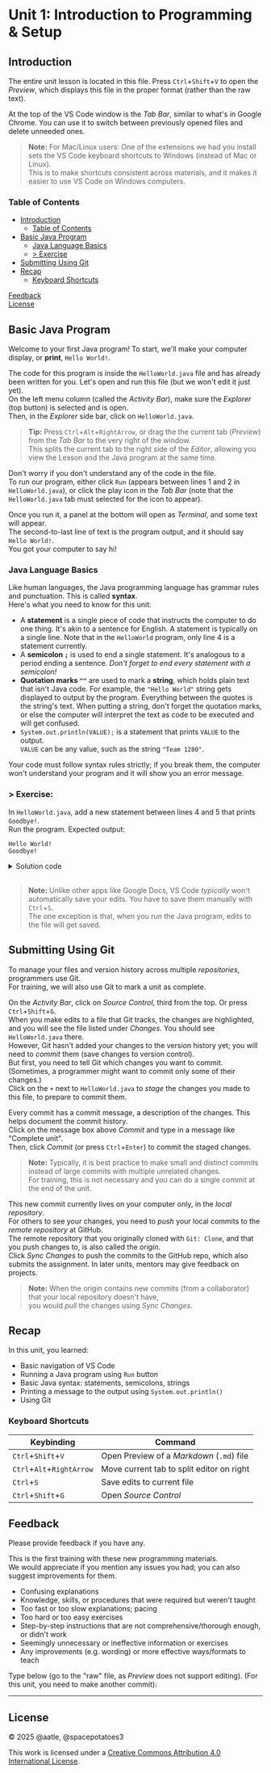 # Unit 1: Introduction to Programming & Setup

## Introduction
The entire unit lesson is located in this file.
Press `Ctrl`+`Shift`+`V` to open the *Preview*, which displays this file in the proper format (rather than the raw text).

<!---
If you see this sentence, you are not in Preview mode.
-->

At the top of the VS Code window is the *Tab Bar*, similar to what's in Google Chrome. You can use it to switch between previously opened files and delete unneeded ones.

> **Note:** For Mac/Linux users: One of the extensions we had you install sets the VS Code keyboard shortcuts to Windows (instead of Mac or Linux). \
> This is to make shortcuts consistent across materials, and it makes it easier to use VS Code on Windows computers.

### Table of Contents
- [Introduction](#introduction)
    - [Table of Contents](#table-of-contents)
- [Basic Java Program](#basic-java-program)
    - [Java Language Basics](#java-language-basics)
    - [> Exercise](#-exercise)
- [Submitting Using Git](#submitting-using-git)
- [Recap](#recap)
    - [Keyboard Shortcuts](#keyboard-shortcuts)

[Feedback](#feedback) \
[License](#license)

## Basic Java Program
Welcome to your first Java program!
To start, we'll make your computer display, or **print**, `Hello World!`.

The code for this program is inside the `HelloWorld.java` file and has already been written for you. Let's open and run this file (but we won't edit it just yet). \
On the left menu column (called the *Activity Bar*), make sure the *Explorer* (top button) is selected and is open. \
Then, in the *Explorer* side bar, click on `HelloWorld.java`.

> **Tip:** Press `Ctrl`+`Alt`+`RightArrow`, or drag the the current tab (*Preview*) from the *Tab Bar* to the very right of the window. \
> This splits the current tab to the right side of the *Editor*, allowing you view the Lesson and the Java program at the same time.

Don't worry if you don't understand any of the code in the file. \
To run our program, either click `Run` (appears between lines 1 and 2 in `HelloWorld.java`), or click the play icon in the *Tab Bar* (note that the `HelloWorld.java` tab must selected for the icon to appear).

Once you run it, a panel at the bottom will open as *Terminal*, and some text will appear. \
The second-to-last line of text is the program output, and it should say `Hello World!`. \
You got your computer to say hi!

### Java Language Basics
Like human languages, the Java programming language has grammar rules and punctuation. This is called **syntax**. \
Here's what you need to know for this unit:

- A **statement** is a single piece of code that instructs the computer to do one thing. It's akin to a sentence for English. A statement is typically on a single line. Note that in the `HelloWorld` program, only line 4 is a statement currently.
- A **semicolon `;`** is used to end a single statement. It's analogous to a period ending a sentence. *Don't forget to end every statement with a semicolon!*
- **Quotation marks `""`** are used to mark a **string**, which holds plain text that isn't Java code. For example, the `"Hello World"` string gets displayed to output by the program. Everything between the quotes is the string's text. When putting a string, don't forget the quotation marks, or else the computer will interpret the text as code to be executed and will get confused.
- `System.out.println(VALUE);` is a statement that prints `VALUE` to the output. \
`VALUE` can be any value, such as the string `"Team 1280"`.

Your code must follow syntax rules strictly; if you break them, the computer won't understand your program and it will show you an error message.

### > Exercise:
In `HelloWorld.java`, add a new statement between lines 4 and 5 that prints `Goodbye!`. \
Run the program. Expected output:
```
Hello World!
Goodbye!
```
<details><summary>Solution code</summary>

```java
class HelloWorld {
    public static void main(String[] args) {
        // Ignore everything above this line
        System.out.println("Hello World!");
        System.out.println("Goodbye!");
        // Ignore everything below this line
    }
}
```
</details>
<br>

> **Note:** Unlike other apps like Google Docs, VS Code *typically* won't automatically save your edits. You have to save them manually with `Ctrl`+`S`. \
> The one exception is that, when you run the Java program, edits to the file will get saved.

## Submitting Using Git
To manage your files and version history across multiple *repositories*, programmers use Git. \
For training, we will also use Git to mark a unit as complete.

On the *Activity Bar*, click on *Source Control*, third from the top. Or press `Ctrl`+`Shift`+`G`. \
When you make edits to a file that Git tracks, the changes are highlighted, and you will see the file listed under *Changes*. You should see `HelloWorld.java` there. \
However, Git hasn't added your changes to the version history yet; you will need to *commit* them (save changes to version control). \
But first, you need to tell Git which changes you want to commit. (Sometimes, a programmer might want to commit only some of their changes.) \
Click on the `+` next to `HelloWorld.java` to *stage* the changes you made to this file, to prepare to commit them.

Every commit has a commit message, a description of the changes. This helps document the commit history. \
Click on the message box above *Commit* and type in a message like "Complete unit". \
Then, click *Commit* (or press `Ctrl`+`Enter`) to commit the staged changes.

> **Note:** Typically, it is best practice to make small and distinct commits instead of large commits with multiple unrelated changes. \
> For training, this is not necessary and you can do a single commit at the end of the unit.

This new commit currently lives on your computer only, in the *local repository*. \
For others to see your changes, you need to *push* your local commits to the *remote repository* at GitHub. \
The remote repository that you originally cloned with `Git: Clone`, and that you push changes to, is also called the *origin*. \
Click *Sync Changes* to push the commits to the GitHub repo, which also submits the assignment. In later units, mentors may give feedback on projects.

> **Note:** When the origin contains new commits (from a collaborator) that your local repository doesn't have, \
> you would *pull* the changes using *Sync Changes*.

## Recap
In this unit, you learned:
- Basic navigation of VS Code
- Running a Java program using `Run` button
- Basic Java syntax: statements, semicolons, strings
- Printing a message to the output using `System.out.println()`
- Using Git

### Keyboard Shortcuts
| Keybinding | Command |
| - | - |
| `Ctrl`+`Shift`+`V` | Open Preview of a *Markdown* (`.md`) file |
| `Ctrl`+`Alt`+`RightArrow` | Move current tab to split editor on right |
| `Ctrl`+`S` | Save edits to current file |
| `Ctrl`+`Shift`+`G` | Open *Source Control* |

## Feedback
Please provide feedback if you have any.

This is the first training with these new programming materials. \
We would appreciate if you mention any issues you had; you can also suggest improvements for them.
- Confusing explanations
- Knowledge, skills, or procedures that were required but weren't taught
- Too fast or too slow explanations; pacing
- Too hard or too easy exercises
- Step-by-step instructions that are not comprehensive/thorough enough, or didn't work
- Seemingly unnecessary or ineffective information or exercises
- Any improvements (e.g. wording) or more effective ways/formats to teach

Type below (go to the "raw" file, as *Preview* does not support editing). (For this unit, you need to make another commit):
___



## License
© 2025 @aatle, @spacepotatoes3

This work is licensed under a [Creative Commons Attribution 4.0 International License](https://creativecommons.org/licenses/by/4.0/).
